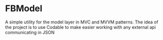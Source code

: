 # FBModel

A simple utility for the model layer in MVC and MVVM patterns. 
The idea of the project is to use Codable to make easier working with any external api communicating in JSON
